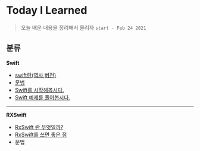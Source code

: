 # Today I Learned

> 오늘 배운 내용을 정리해서 올리자 ``start - Feb 24 2021``

##  분류 

**Swift** 
- [swift란(역사,버전)](https://github.com/JiHoonAHN/TIL/blob/main/%20swift/history%20of%20swift.md)
- [문법](https://github.com/JiHoonAHN/TIL/blob/main/%20swift/swift_Grammar.md)
- [Swift를 시작해봅시다.]()
- [Swift 예제를 풀어봅시다.]()

------
**RXSwift**
- [RxSwift 란 무엇일까? ](https://github.com/JiHoonAHN/TIL/blob/main/Rxswift/what%20is%20RxSwift.md)
- [RxSwift를 쓰면 좋은 점](https://github.com/JiHoonAHN/TIL/blob/main/Rxswift/Advantages%20of%20using%20RxSwift.md)
- 문법

